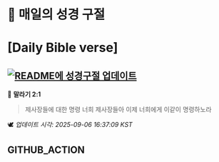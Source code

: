 # 🙏 매일의 성경 구절
# [Daily Bible verse]
## [![README에 성경구절 업데이트](https://github.com/DONGSUKA/first_test/actions/workflows/update-readme-bible.yml/badge.svg)](https://github.com/DONGSUKA/first_test/actions/workflows/update-readme-bible.yml)
<!-- START_BIBLE_VERSE -->
📖 **말라기 2:1**
> 제사장들에 대한 명령 너희 제사장들아 이제 너희에게 이같이 명령하노라

🕊️ _업데이트 시각: 2025-09-06 16:37:09 KST_
  <!-- END_BIBLE_VERSE -->
## GITHUB_ACTION
